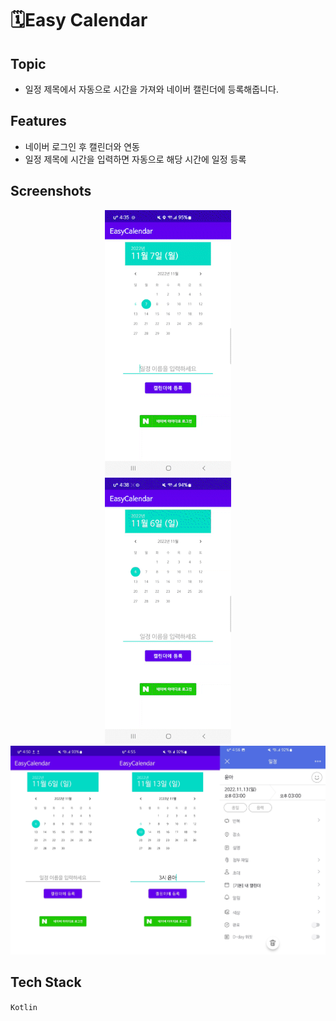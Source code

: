 # 🗓️Easy Calendar
## Topic
* 일정 제목에서 자동으로 시간을 가져와 네이버 캘린더에 등록해줍니다.
## Features
* 네이버 로그인 후 캘린더와 연동
* 일정 제목에 시간을 입력하면 자동으로 해당 시간에 일정 등록
## Screenshots
<center><img src="./screenshots/saveCalendar12h_AdobeExpress.gif" width="40%" height="40%"></center>
<center><img src="./screenshots/saveCalendar24h_AdobeExpress.gif" width="40%" height="40%"></center>
<center><img src="./screenshots/easyCalendar.png"></center>

## Tech Stack
`Kotlin`